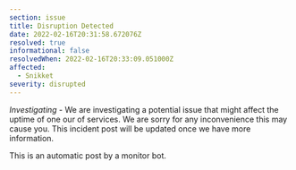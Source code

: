```yaml
---
section: issue
title: Disruption Detected
date: 2022-02-16T20:31:58.672076Z
resolved: true
informational: false
resolvedWhen: 2022-02-16T20:33:09.051000Z
affected:
  - Snikket
severity: disrupted
---
```

*Investigating* - We are investigating a potential issue that might affect the uptime of one our of services. We are sorry for any inconvenience this may cause you. This incident post will be updated once we have more information.

This is an automatic post by a monitor bot.
        
